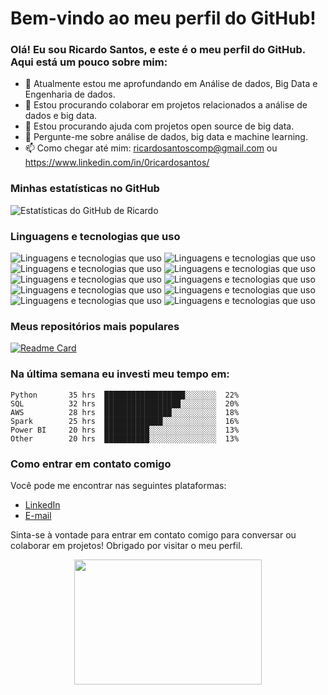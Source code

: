# Bem-vindo ao meu perfil do GitHub!

### Olá! Eu sou Ricardo Santos, e este é o meu perfil do GitHub. Aqui está um pouco sobre mim:

- 🔭 Atualmente estou me aprofundando em Análise de dados, Big Data e Engenharia de dados.
- 🌱 Estou procurando colaborar em projetos relacionados a análise de dados e big data.
- 🤔 Estou procurando ajuda com projetos open source de big data.
- 💬 Pergunte-me sobre análise de dados, big data e machine learning.
- 📫 Como chegar até mim: ricardosantoscomp@gmail.com ou https://www.linkedin.com/in/0ricardosantos/

### Minhas estatísticas no GitHub

![Estatísticas do GitHub de Ricardo](https://github-readme-stats.vercel.app/api?username=ricardoo081&show_icons=true&theme=radical)

### Linguagens e tecnologias que uso

![Linguagens e tecnologias que uso](https://img.shields.io/badge/-Python-blue)
![Linguagens e tecnologias que uso](https://img.shields.io/badge/-SQL%20%7C%20NoSQL-yellowgreen)
![Linguagens e tecnologias que uso](https://img.shields.io/badge/-Excel-green)
![Linguagens e tecnologias que uso](https://img.shields.io/badge/-MySQL-blue)
![Linguagens e tecnologias que uso](https://img.shields.io/badge/-Postgres-blue)
![Linguagens e tecnologias que uso](https://img.shields.io/badge/-MongoDB-green)
![Linguagens e tecnologias que uso](https://img.shields.io/badge/-ETL-yellow)
![Linguagens e tecnologias que uso](https://img.shields.io/badge/-ELT-yellow)
![Linguagens e tecnologias que uso](https://img.shields.io/badge/-Data%20Warehouse-blueviolet)
![Linguagens e tecnologias que uso](https://img.shields.io/badge/-Data%20Lake-brightgreen)

### Meus repositórios mais populares

[![Readme Card](https://github-readme-stats.vercel.app/api/pin/?username=ricardoo081&repo=Artigo_MachineLearning_DCV&theme=radical)](https://github.com/ricardoo081/Artigo_MachineLearning_DCV)

### Na última semana eu investi meu tempo em:

```text
Python       35 hrs  ██████████████████░░░░░░░  22%
SQL          32 hrs  █████████████████░░░░░░░░  20%
AWS          28 hrs  ███████████████░░░░░░░░░░  18%
Spark        25 hrs  █████████████░░░░░░░░░░░░  16%
Power BI     20 hrs  ██████████░░░░░░░░░░░░░░░  13%
Other        20 hrs  ██████████░░░░░░░░░░░░░░░  13%
```

### Como entrar em contato comigo

Você pode me encontrar nas seguintes plataformas:

- [LinkedIn](https://www.linkedin.com/in/0ricardosantos/)
- [E-mail](mailto:ricardosantoscomp@gmail.com)

Sinta-se à vontade para entrar em contato comigo para conversar ou colaborar em projetos! Obrigado por visitar o meu perfil.

<p align="center">
  <img src="https://github.com/abhisheknaiidu/abhisheknaiidu/raw/master/code.gif?raw=true" width="300" height="200" />
</p>
